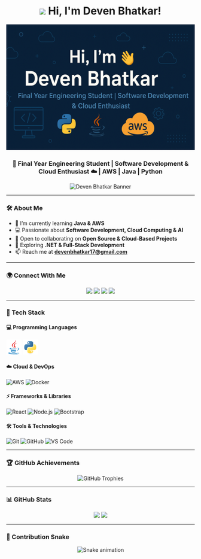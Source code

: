 <h1 align="center"> 
  <img src="https://media.giphy.com/media/hvRJCLFzcasrR4ia7z/giphy.gif" width="35"> 
  Hi, I'm Deven Bhatkar!
</h1>

<p align="center">
  <img src="https://github.com/DevenBhatkar/DevenBhatkar/blob/main/54b4d071-ff2f-41a3-b6b0-eb8729094ba0.png" alt="https://github.com/DevenBhatkar/DevenBhatkar/blob/main/54b4d071-ff2f-41a3-b6b0-eb8729094ba0.png" />
</p>

<h3 align="center"> 
🚀 Final Year Engineering Student | Software Development & Cloud Enthusiast ☁️ | AWS | Java | Python 
</h3>

<p align="center">
  <img src="https://raw.githubusercontent.com/DevenBhatkar/DevenBhatkar/main/banner.png" alt="Deven Bhatkar Banner" />
</p>

---

### 🛠️ About Me
- 🌱 I’m currently learning **Java & AWS**
- 💻 Passionate about **Software Development, Cloud Computing & AI**
- 🤝 Open to collaborating on **Open Source & Cloud-Based Projects**
- 🎯 Exploring **.NET & Full-Stack Development**
- 📫 Reach me at **devenbhatkar17@gmail.com**

---

### 🌍 Connect With Me
<p align="center">
  <a href="https://twitter.com/devenbhatkar" target="_blank"><img src="https://img.shields.io/badge/Twitter-1DA1F2?style=for-the-badge&logo=twitter&logoColor=white"></a>
  <a href="https://linkedin.com/in/devenbhatkar" target="_blank"><img src="https://img.shields.io/badge/LinkedIn-0077B5?style=for-the-badge&logo=linkedin&logoColor=white"></a>
  <a href="https://fb.com/devenbhatkar" target="_blank"><img src="https://img.shields.io/badge/Facebook-1877F2?style=for-the-badge&logo=facebook&logoColor=white"></a>
  <a href="https://instagram.com/devenbhatkar" target="_blank"><img src="https://img.shields.io/badge/Instagram-E4405F?style=for-the-badge&logo=instagram&logoColor=white"></a>
</p>

---

### 🔧 Tech Stack

#### 💻 Programming Languages
<p align="left">
  <img src="https://raw.githubusercontent.com/devicons/devicon/master/icons/java/java-original.svg" alt="Java" width="40" height="40"/> 
  <img src="https://raw.githubusercontent.com/devicons/devicon/master/icons/python/python-original.svg" alt="Python" width="40" height="40"/>
</p>

#### ☁️ Cloud & DevOps
<p align="left">
  <img src="https://img.icons8.com/?size=100&id=33039&format=png&color=000000" alt="AWS" width="40" height="40"/> 
  <img src="https://cdn.jsdelivr.net/gh/devicons/devicon/icons/docker/docker-original.svg" alt="Docker" width="40" height="40"/>
</p>

#### ⚡ Frameworks & Libraries
<p align="left">
  <img src="https://cdn.jsdelivr.net/gh/devicons/devicon/icons/react/react-original.svg" alt="React" width="40" height="40"/> 
  <img src="https://cdn.jsdelivr.net/gh/devicons/devicon/icons/nodejs/nodejs-original.svg" alt="Node.js" width="40" height="40"/>
  <img src="https://cdn.jsdelivr.net/gh/devicons/devicon/icons/bootstrap/bootstrap-original.svg" alt="Bootstrap" width="40" height="40"/>
</p>

#### 🛠️ Tools & Technologies
<p align="left">
  <img src="https://cdn.jsdelivr.net/gh/devicons/devicon/icons/git/git-original.svg" alt="Git" width="40" height="40"/> 
  <img src="https://cdn.jsdelivr.net/gh/devicons/devicon/icons/github/github-original.svg" alt="GitHub" width="40" height="40"/> 
  <img src="https://cdn.jsdelivr.net/gh/devicons/devicon/icons/vscode/vscode-original.svg" alt="VS Code" width="40" height="40"/>
</p>

---

### 🏆 GitHub Achievements
<p align="center">
  <img src="https://github-profile-trophy.vercel.app/?username=devenbhatkar&theme=radical&no-bg=true&no-frame=true" alt="GitHub Trophies">
</p>

---

### 📊 GitHub Stats
<p align="center">
  <img src="https://github-readme-stats.vercel.app/api?username=devenbhatkar&show_icons=true&theme=radical" width="49%">
  <img src="https://github-readme-stats.vercel.app/api/top-langs/?username=devenbhatkar&layout=compact&theme=radical" width="49%">
</p>

---

### 🐍 Contribution Snake
<p align="center">
  <img src="https://raw.githubusercontent.com/DevenBhatkar/DevenBhatkar/output/github-contribution-grid-snake.svg" alt="Snake animation" />
</p>
